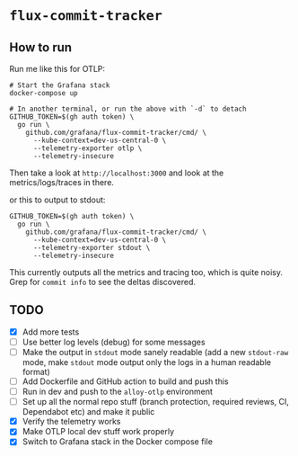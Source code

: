 # `flux-commit-tracker`

## How to run

Run me like this for OTLP:

```console
# Start the Grafana stack
docker-compose up

# In another terminal, or run the above with `-d` to detach
GITHUB_TOKEN=$(gh auth token) \
  go run \
    github.com/grafana/flux-commit-tracker/cmd/ \
      --kube-context=dev-us-central-0 \
      --telemetry-exporter otlp \
      --telemetry-insecure
```

Then take a look at `http://localhost:3000` and look at the metrics/logs/traces
in there.

or this to output to stdout:

```console
GITHUB_TOKEN=$(gh auth token) \
  go run \
    github.com/grafana/flux-commit-tracker/cmd/ \
      --kube-context=dev-us-central-0 \
      --telemetry-exporter stdout \
      --telemetry-insecure
```

This currently outputs all the metrics and tracing too, which is quite noisy.
Grep for `commit info` to see the deltas discovered.

## TODO

- [x] Add more tests
- [ ] Use better log levels (debug) for some messages
- [ ] Make the output in `stdout` mode sanely readable (add a new `stdout-raw`
      mode, make `stdout` mode output only the logs in a human readable format)
- [ ] Add Dockerfile and GitHub action to build and push this
- [ ] Run in dev and push to the `alloy-otlp` environment
- [ ] Set up all the normal repo stuff (branch protection, required reviews, CI,
      Dependabot etc) and make it public
- [x] Verify the telemetry works
- [x] Make OTLP local dev stuff work properly
- [x] Switch to Grafana stack in the Docker compose file
